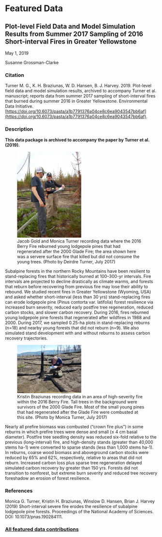# Featured Data

## Plot-level Field Data and Model Simulation Results from Summer 2017 Sampling of 2016 Short-interval Fires in Greater Yellowstone

May 1, 2019

Susanne Grossman-Clarke

### Citation

Turner M. G., K. H. Braziunas, W. D. Hansen, B. J. Harvey. 2019. Plot-level field data and model simulation results, archived to accompany Turner et al. manuscript; reports data from summer 2017 sampling of short-interval fires that burned during summer 2016 in Greater Yellowstone. Environmental Data Initiative. [https://doi.org/10.6073/pasta/a1b7791376a04ce8c6ea9043547bb6af](https://doi.org/10.6073/pasta/a1b7791376a04ce8c6ea9043547bb6af).

### Description

**This data package is archived to accompany the paper by Turner et al. (2019).**

<figure class="figure_featured">
    <img src="/static/images/featured_data/berry-fire-site.png" alt="researchers" width="50%">
    <figcaption>Jacob Gold and Monica Turner recording data where the 2016 Berry Fire reburned young lodgepole pines that had regenerated after the 2000 Glade Fire; the area shown here was a servere surface fire that killed but did not consume the young trees. (Photo by Deirdre Turner, July 2017)</figcaption>
</figure>

Subalpine forests in the northern Rocky Mountains have been resilient to stand-replacing fires that historically burned at 100–300-yr intervals. Fire intervals are projected to decline drastically as climate warms, and forests that reburn before recovering from previous fire may lose their ability to rebound. We studied recent fires in Greater Yellowstone (Wyoming, USA) and asked whether short-interval (less than 30 yrs) stand-replacing fires can erode lodgepole pine (Pinus contorta var. latifolia) forest resilience via increased burn severity, reduced early postfire tree regeneration, reduced carbon stocks, and slower carbon recovery. During 2016, fires reburned young lodgepole pine forests that regenerated after wildfires in 1988 and 2000. During 2017, we sampled 0.25-ha plots in stand-replacing reburns (n=18) and nearby young forests that did not reburn (n=9). We also simulated stand development with and without reburns to assess carbon recovery trajectories.

<figure class="figure_featured">
    <img src="/static/images/featured_data/berry-recording-data.png" alt="researcher" width="50%">
    <figcaption>Kristin Braziunas recording data in an area of high-severity fire within the 2016 Berry Fire. Tall trees in the background were survivors of the 2000 Glade Fire. Most of the small young pines that had regenerated after the Glade Fire were combusted at this site. (Photo by Monica Turner, July 2017)</figcaption>
</figure>

Nearly all prefire biomass was combusted (“crown fire plus”) in some reburns in which prefire trees were dense and small (≤ 4 cm basal diameter). Postfire tree seedling density was reduced six-fold relative to the previous (long-interval) fire, and high-density stands (greater than 40,000 stems ha-1) were converted to sparse stands (less than 1,000 stems ha-1). In reburns, coarse wood biomass and aboveground carbon stocks were reduced by 65% and 62%, respectively, relative to areas that did not reburn. Increased carbon loss plus sparse tree regeneration delayed simulated carbon recovery by greater than 150 yrs. Forests did not transition to nonforest, but extreme burn severity and reduced tree recovery foreshadow an erosion of forest resilience.

### References

Monica G. Turner, Kristin H. Braziunas, Winslow D. Hansen, Brian J. Harvey (2019) Short-interval severe fire erodes the resilience of subalpine lodgepole pine forests.  Proceedings of the National Academy of Sciences. DOI: 10.1073/pnas.190284111. 

### [All featured data contributions](/templates/featured_data/featured-grid)